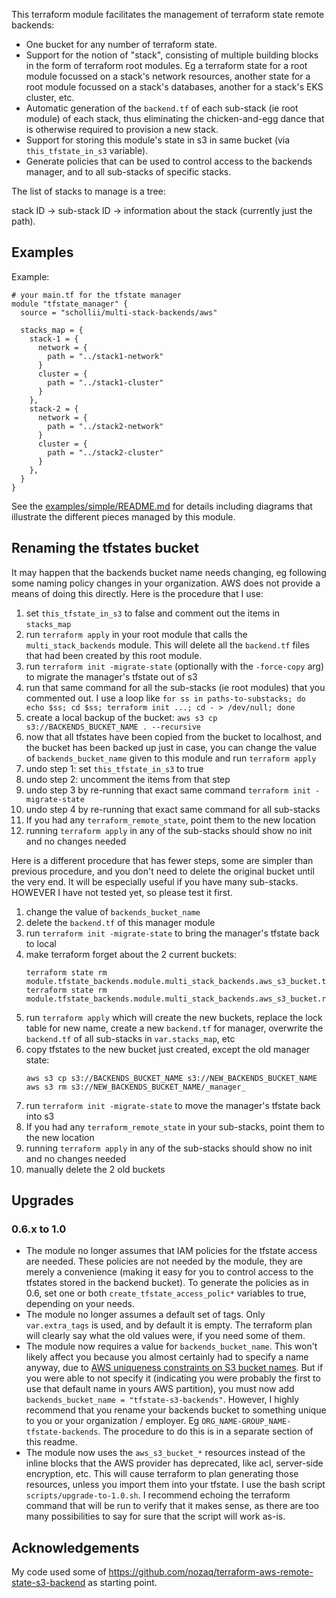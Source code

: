 This terraform module facilitates the management of terraform state remote
backends:

- One bucket for any number of terraform state.
- Support for the notion of "stack", consisting of multiple building blocks
  in the form of terraform root modules. Eg a terraform state for a root
  module focussed on a stack's network resources, another state for a root
  module focussed on a stack's databases, another for a stack's EKS cluster,
  etc.
- Automatic generation of the `backend.tf` of each sub-stack (ie root module) of each
  stack, thus eliminating the chicken-and-egg dance that is otherwise
  required to provision a new stack.
- Support for storing this module's state in s3 in same bucket (via
  `this_tfstate_in_s3` variable).
- Generate policies that can be used to control access to the backends
  manager, and to all sub-stacks of specific stacks.

The list of stacks to manage is a tree:

stack ID -> sub-stack ID -> information about the stack (currently just
the path).

## Examples

Example:

```hcl
# your main.tf for the tfstate manager
module "tfstate_manager" {
  source = "schollii/multi-stack-backends/aws"

  stacks_map = {
    stack-1 = {
      network = {
        path = "../stack1-network"
      }
      cluster = {
        path = "../stack1-cluster"
      }
    },
    stack-2 = {
      network = {
        path = "../stack2-network"
      }
      cluster = {
        path = "../stack2-cluster"
      }
    },
  }
}
```

See the [examples/simple/README.md](examples/simple/README.md) for details
including diagrams that illustrate the different pieces managed by this
module.

## Renaming the tfstates bucket

It may happen that the backends bucket name needs changing, eg following some naming policy
changes in your organization. AWS does not provide a means of doing this directly.
Here is the procedure that I use:

1. set `this_tfstate_in_s3` to false and comment out the items in `stacks_map`
2. run `terraform apply` in your root module that calls the `multi_stack_backends` module. This will
   delete all the `backend.tf` files that had been created by this root module.
3. run `terraform init -migrate-state` (optionally with the `-force-copy` arg) to migrate the
   manager's tfstate out of s3
4. run that same command for all the sub-stacks (ie root modules) that you commented out. I use a
   loop
   like `for ss in paths-to-substacks; do echo $ss; cd $ss; terraform init ...; cd - > /dev/null; done`
5. create a local backup of the bucket: `aws s3 cp s3://BACKENDS_BUCKET_NAME . --recursive`
6. now that all tfstates have been copied from the bucket to localhost, and the bucket has been
   backed up just in case, you can change the value of `backends_bucket_name` given to this module
   and run `terraform apply`
7. undo step 1: set `this_tfstate_in_s3` to true
8. undo step 2: uncomment the items from that step
9. undo step 3 by re-running that exact same command `terraform init -migrate-state`
10. undo step 4 by re-running that exact same command for all sub-stacks
11. If you had any `terraform_remote_state`, point them to the new location
12. running `terraform apply` in any of the sub-stacks should show no init and no changes needed

Here is a different procedure that has fewer steps, some are simpler than previous procedure, and
you don't need to delete the original bucket until the very end. It will be especially useful if you
have many sub-stacks. HOWEVER I have not tested yet, so please test it first.

1. change the value of `backends_bucket_name`
2. delete the `backend.tf` of this manager module
3. run `terraform init -migrate-state` to bring the manager's tfstate back to local
4. make terraform forget about the 2 current buckets:
   ```
   terraform state rm module.tfstate_backends.module.multi_stack_backends.aws_s3_bucket.tfstate_backends
   terraform state rm module.tfstate_backends.module.multi_stack_backends.aws_s3_bucket.replica
   ```
5. run `terraform apply` which will create the new buckets, replace the lock table for new name,
   create a new `backend.tf` for manager, overwrite the `backend.tf` of all sub-stacks
   in `var.stacks_map`, etc
6. copy tfstates to the new bucket just created, except the old manager state:
   ```
   aws s3 cp s3://BACKENDS_BUCKET_NAME s3://NEW_BACKENDS_BUCKET_NAME
   aws s3 rm s3://NEW_BACKENDS_BUCKET_NAME/_manager_
   ```
7. run `terraform init -migrate-state` to move the manager's tfstate back into s3
8. If you had any `terraform_remote_state` in your sub-stacks, point them to the new location
9. running `terraform apply` in any of the sub-stacks should show no init and no changes needed
10. manually delete the 2 old buckets

## Upgrades

### 0.6.x to 1.0

- The module no longer assumes that IAM policies for the tfstate access are needed. These policies
  are not needed by the module, they are merely a convenience (making it easy for you to control
  access to the tfstates stored in the backend bucket). To generate the policies as in 0.6, set one
  or both `create_tfstate_access_polic*` variables to true, depending on your needs.
- The module no longer assumes a default set of tags. Only `var.extra_tags` is used, and 
  by default it is empty. The terraform plan will clearly say what the old values were, if you
  need some of them. 
- The module now requires a value for `backends_bucket_name`. This won't likely affect you because
  you almost certainly had to specify a name anyway, due
  to [AWS uniqueness constraints on S3 bucket names](https://docs.aws.amazon.com/AmazonS3/latest/userguide/bucketnamingrules.html).
  But if you were able to not specify it (indicating you were probably the first to use that default
  name in yours AWS partition), you must now add `backends_bucket_name = "tfstate-s3-backends"`.
  However, I highly recommend that you rename your backends bucket to something unique to you or
  your organization / employer. Eg `ORG_NAME-GROUP_NAME-tfstate-backends`. The procedure to do this
  is in a separate section of this readme.
- The module now uses the `aws_s3_bucket_*` resources instead of the inline blocks that the AWS
  provider has deprecated, like acl, server-side encryption, etc. This will cause terraform to
  plan generating those resources, unless you import them into your tfstate. I use the bash script
  `scripts/upgrade-to-1.0.sh`. I recommend echoing the terraform command that will be run to 
  verify that it makes sense, as there are too many possibilities to say for sure that the 
  script will work as-is.

## Acknowledgements

My code used some of https://github.com/nozaq/terraform-aws-remote-state-s3-backend as starting
point. 
